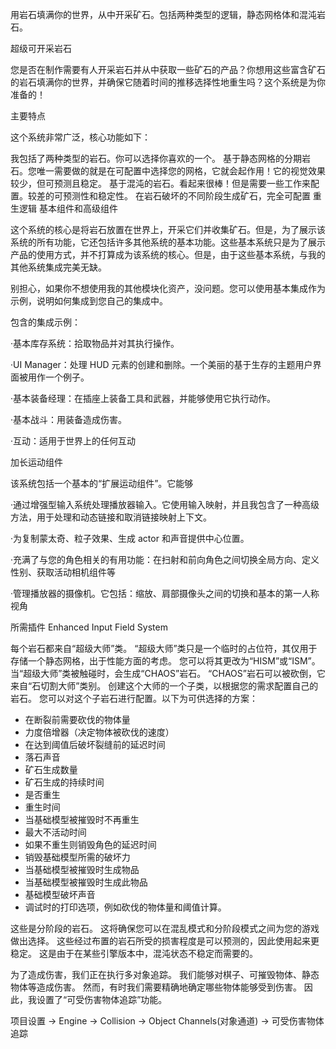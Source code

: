 用岩石填满你的世界，从中开采矿石。包括两种类型的逻辑，静态网格体和混沌岩石。

超级可开采岩石

您是否在制作需要有人开采岩石并从中获取一些矿石的产品？你想用这些富含矿石的岩石填满你的世界，并确保它随着时间的推移选择性地重生吗？这个系统是为你准备的！

主要特点

这个系统非常广泛，核心功能如下：

我包括了两种类型的岩石。你可以选择你喜欢的一个。
基于静态网格的分期岩石。您唯一需要做的就是在可配置中选择您的网格，它就会起作用！它的视觉效果较少，但可预测且稳定。
基于混沌的岩石。看起来很棒！但是需要一些工作来配置。较差的可预测性和稳定性。
在岩石破坏的不同阶段生成矿石，完全可配置
 重生逻辑
基本组件和高级组件

这个系统的核心是将岩石放置在世界上，开采它们并收集矿石。但是，为了展示该系统的所有功能，它还包括许多其他系统的基本功能。这些基本系统只是为了展示产品的使用方式，并不打算成为该系统的核心。但是，由于这些基本系统，与我的其他系统集成完美无缺。

别担心，如果你不想使用我的其他模块化资产，没问题。您可以使用基本集成作为示例，说明如何集成到您自己的集成中。

包含的集成示例：

·基本库存系统：拾取物品并对其执行操作。

·UI Manager：处理 HUD 元素的创建和删除。一个美丽的基于生存的主题用户界面被用作一个例子。

·基本装备经理：在插座上装备工具和武器，并能够使用它执行动作。

·基本战斗：用装备造成伤害。

·互动：适用于世界上的任何互动

加长运动组件

该系统包括一个基本的“扩展运动组件”。它能够

·通过增强型输入系统处理播放器输入。它使用输入映射，并且我包含了一种高级方法，用于处理和动态链接和取消链接映射上下文。

·为复制蒙太奇、粒子效果、生成 actor 和声音提供中心位置。

·充满了与您的角色相关的有用功能：在扫射和前向角色之间切换全局方向、定义性别、获取活动相机组件等

·管理播放器的摄像机。它包括：缩放、肩部摄像头之间的切换和基本的第一人称视角

所需插件
Enhanced Input
Field System

每个岩石都来自“超级大师”类。
“超级大师”类只是一个临时的占位符，其仅用于存储一个静态网格，出于性能方面的考虑。
您可以将其更改为“HISM”或“ISM”。
当“超级大师”类被触碰时，会生成“CHAOS”岩石。
“CHAOS”岩石可以被砍倒，它来自“石切割大师”类别。
创建这个大师的一个子类，以根据您的需求配置自己的岩石。
您可以对这个子岩石进行配置。以下为可供选择的方案：
- 在断裂前需要砍伐的物体量
- 力度倍增器（决定物体被砍伐的速度）
- 在达到阈值后破坏裂缝前的延迟时间
- 落石声音
- 矿石生成数量
- 矿石生成的持续时间
- 是否重生
- 重生时间
- 当基础模型被摧毁时不再重生
- 最大不活动时间
- 如果不重生则销毁角色的延迟时间
- 销毁基础模型所需的破坏力
- 当基础模型被摧毁时生成物品
- 当基础模型被摧毁时生成此物品
- 基础模型破坏声音
- 调试时的打印选项，例如砍伐的物体量和阈值计算。

这些是分阶段的岩石。
这将确保您可以在混乱模式和分阶段模式之间为您的游戏做出选择。
这些经过布置的岩石所受的损害程度是可以预测的，因此使用起来更稳定。
这是由于在某些引擎版本中，混沌状态不稳定而需要的。

为了造成伤害，我们正在执行多对象追踪。
我们能够对棋子、可摧毁物体、静态物体等造成伤害。
然而，有时我们需要精确地确定哪些物体能够受到伤害。
因此，我设置了“可受伤害物体追踪”功能。

项目设置 -> Engine -> Collision -> Object Channels(对象通道) -> 可受伤害物体追踪